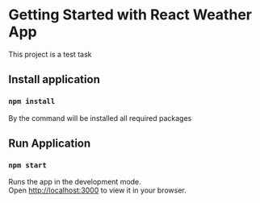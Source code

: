 # Getting Started with React Weather App

This project is a test task

## Install application

### `npm install`

By the command will be installed all required packages

## Run Application

### `npm start`

Runs the app in the development mode.\
Open [http://localhost:3000](http://localhost:3000) to view it in your browser.
